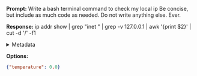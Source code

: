 **Prompt:**
Write a bash terminal command to check my local ip Be concise, but include as much code as needed. Do not write anything else. Ever.


**Response:**
ip addr show | grep "inet " | grep -v 127.0.0.1 | awk '{print $2}' | cut -d '/' -f1

<details><summary>Metadata</summary>

- Duration: 944 ms
- Datetime: 2023-12-29T15:10:42.984461
- Model: gpt-3.5-turbo-0613

</details>

**Options:**
```json
{"temperature": 0.0}
```

